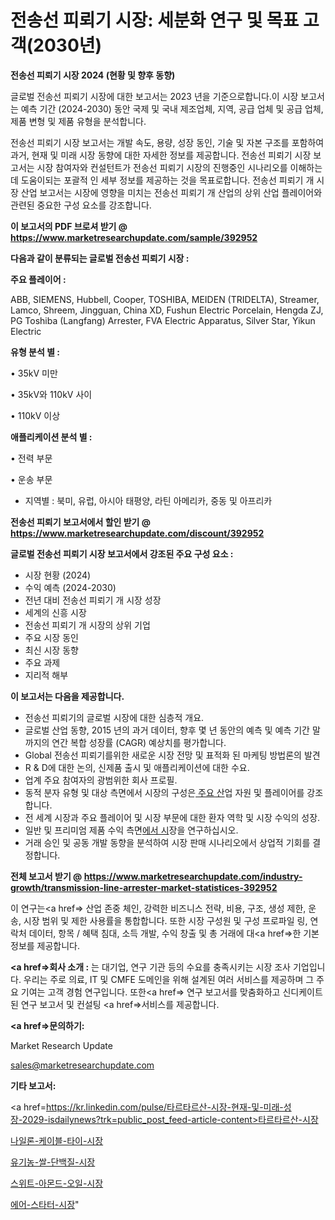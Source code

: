 # 전송선 피뢰기 시장: 세분화 연구 및 목표 고객(2030년)

<strong>전송선 피뢰기 시장 2024 (현황 및 향후 동향)</strong>

글로벌 전송선 피뢰기 시장에 대한 보고서는 2023 년을 기준으로합니다.이 시장 보고서는 예측 기간 (2024-2030) 동안 국제 및 국내 제조업체, 지역, 공급 업체 및 공급 업체, 제품 변형 및 제품 유형을 분석합니다.

전송선 피뢰기 시장 보고서는 개발 속도, 용량, 성장 동인, 기술 및 자본 구조를 포함하여 과거, 현재 및 미래 시장 동향에 대한 자세한 정보를 제공합니다. 전송선 피뢰기 시장 보고서는 시장 참여자와 컨설턴트가 전송선 피뢰기 시장의 진행중인 시나리오를 이해하는 데 도움이되는 포괄적 인 세부 정보를 제공하는 것을 목표로합니다. 전송선 피뢰기 개 시장 산업 보고서는 시장에 영향을 미치는 전송선 피뢰기 개 산업의 상위 산업 플레이어와 관련된 중요한 구성 요소를 강조합니다.



<strong>이 보고서의 PDF 브로셔 받기 @ <a href=https://www.marketresearchupdate.com/sample/392952>https://www.marketresearchupdate.com/sample/392952</a></strong>



<strong>다음과 같이 분류되는 글로벌 전송선 피뢰기 시장 :</strong>



<strong>주요 플레이어 :</strong>

ABB, SIEMENS, Hubbell, Cooper, TOSHIBA, MEIDEN (TRIDELTA), Streamer, Lamco, Shreem, Jingguan, China XD, Fushun Electric Porcelain, Hengda ZJ, PG Toshiba (Langfang) Arrester, FVA Electric Apparatus, Silver Star, Yikun Electric



<strong>유형 분석 별 :</strong>

• 35kV 미만

• 35kV와 110kV 사이

• 110kV 이상



<strong>애플리케이션 분석 별 :</strong>

• 전력 부문

• 운송 부문

<ul>
  <li>지역별 : 북미, 유럽, 아시아 태평양, 라틴 아메리카, 중동 및 아프리카</li>
</ul>


<strong>전송선 피뢰기 보고서에서 할인 받기 @ <a href=https://www.marketresearchupdate.com/discount/392952>https://www.marketresearchupdate.com/discount/392952</a></strong>



<strong>글로벌 전송선 피뢰기 시장 보고서에서 강조된 주요 구성 요소 :</strong>
<ul>
  <li>시장 현황 (2024)</li>
  <li>수익 예측 (2024-2030)</li>
  <li>전년 대비 전송선 피뢰기 개 시장 성장</li>
  <li>세계의 신흥 시장</li>
  <li>전송선 피뢰기 개 시장의 상위 기업</li>
  <li>주요 시장 동인</li>
  <li>최신 시장 동향</li>
  <li>주요 과제</li>
  <li>지리적 해부</li>
</ul>


<strong>이 보고서는 다음을 제공합니다.</strong>
<ul>
  <li>전송선 피뢰기의 글로벌 시장에 대한 심층적 개요.</li>
  <li>글로벌 산업 동향, 2015 년의 과거 데이터, 향후 몇 년 동안의 예측 및 예측 기간 말까지의 연간 복합 성장률 (CAGR) 예상치를 평가합니다.</li>
  <li>Global 전송선 피뢰기를위한 새로운 시장 전망 및 표적화 된 마케팅 방법론의 발견</li>
  <li>R &amp; D에 대한 논의, 신제품 출시 및 애플리케이션에 대한 수요.</li>
  <li>업계 주요 참여자의 광범위한 회사 프로필.</li>
  <li>동적 분자 유형 및 대상 측면에서 시장의 구성은<a href=> 주요 산</a>업 자원 및 플레이어를 강조합니다.</li>
  <li>전 세계 시장과 주요 플레이어 및 시장 부문에 대한 환자 역학 및 시장 수익의 성장.</li>
  <li>일반 및 프리미엄 제품 수익 측면<a href=>에서 시</a>장을 연구하십시오.</li>
  <li>거래 승인 및 공동 개발 동향을 분석하여 시장 판매 시나리오에서 상업적 기회를 결정합니다.</li>
</ul>



<strong>전체 보고서 받기 @ <a href=https://www.marketresearchupdate.com/industry-growth/transmission-line-arrester-market-statistices-392952>https://www.marketresearchupdate.com/industry-growth/transmission-line-arrester-market-statistices-392952</a></strong>

이 연구는<a href=> 산업 존중</a> 체인, 강력한 비즈니스 전략, 비용, 구조, 생성 제한, 운송, 시장 범위 및 제한 사용률을 통합합니다. 또한 시장 구성원 및 구성 프로파일 링, 연락처 데이터, 항목 / 혜택 침대, 소득 개발, 수익 창출 및 총 거래에 대<a href=>한 기본 </a>정보를 제공합니다.



<strong><a href=>회사 소</a>개 :</strong>
는 대기업, 연구 기관 등의 수요를 충족시키는 시장 조사 기업입니다. 우리는 주로 의료, IT 및 CMFE 도메인을 위해 설계된 여러 서비스를 제공하며 그 주요 기여는 고객 경험 연구입니다. 또한<a href=> 연구 보</a>고서를 맞춤화하고 신디케이트 된 연구 보고서 및 컨설팅 <a href=>서비스</a>를 제공합니다.



<strong><a href=>문의하기:</a></strong>

Market Research Update

sales@marketresearchupdate.com



<strong>기타 보고서:</strong>

<a href=https://kr.linkedin.com/pulse/타르타르산-시장-현재-및-미래-성장-2029-isdailynews?trk=public_post_feed-article-content>타르타르산-시장</a>

<a href=https://www.linkedin.com/pulse/나일론-케이블-타이-시장-규모-및-성장-2023-consumer-connection-chronicles-24-/>나일론-케이블-타이-시장</a>

<a href=https://www.linkedin.com/pulse/유기농-쌀-단백질-시장-현재-및-미래-성장-2029-trendsetters-talk-360-analysis-pyuof/>유기농-쌀-단백질-시장</a>

<a href=https://www.linkedin.com/pulse/스위트-아몬드-오일-시장-세분화-연구-및-목표-고객2029년-0q80f/>스위트-아몬드-오일-시장</a>

<a href=https://www.linkedin.com/pulse/에어-스타터-시장-현재-및-미래-성장-2030-market-matrix-musings-analysis-ro3uc/>에어-스타터-시장</a>"
